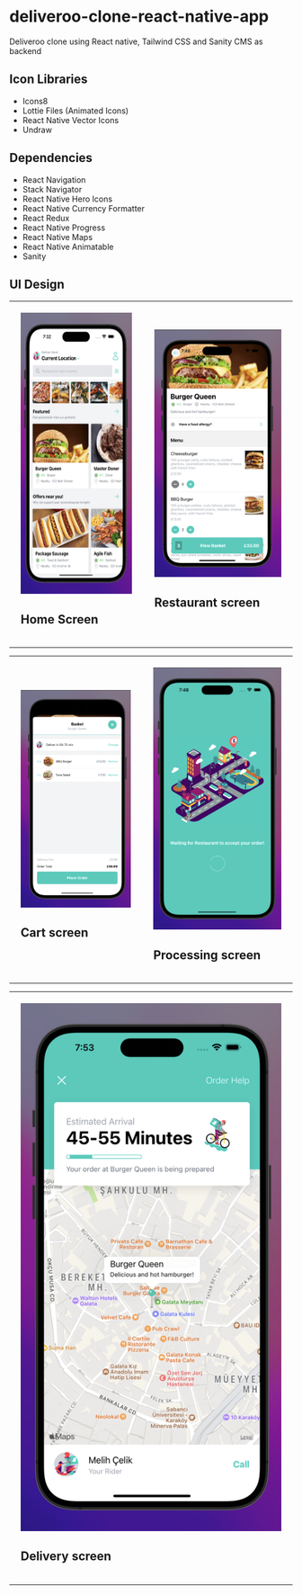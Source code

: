 # deliveroo-clone-react-native-app
Deliveroo clone using React native, Tailwind CSS and Sanity CMS as backend

## Icon Libraries
 * Icons8
 * Lottie Files (Animated Icons)
 * React Native Vector Icons
 * Undraw

## Dependencies

 * React Navigation
 * Stack Navigator
 * React Native Hero Icons
 * React Native Currency Formatter
 * React Redux
 * React Native Progress
 * React Native Maps
 * React Native Animatable
 * Sanity

## UI Design
  

<div id="image-table">
    <table>
	    <tr>
    	    <td style="padding:20px">
        	    <img src="https://github.com/Lilkizarmie/deliveroo-clone-react-native-app/blob/working/screenshots/home.png" width="500" height="500"/>
              <h2>Home Screen</h2>
      	    </td>
            <td style="padding:20px">
            	<img src="https://github.com/Lilkizarmie/deliveroo-clone-react-native-app/blob/working/screenshots/resturant.png" width="500"/>
              <h2>Restaurant screen</h2>
            </td>
        </tr>
    </table>
</div>

<div id="image-table">
    <table>
	    <tr>
    	    <td style="padding:20px">
        	    <img src="https://github.com/Lilkizarmie/deliveroo-clone-react-native-app/blob/working/screenshots/cart.png" width="500"/>
              <h2>Cart screen</h2>
      	    </td>
            <td style="padding:20px">
            	<img src="https://github.com/Lilkizarmie/deliveroo-clone-react-native-app/blob/working/screenshots/processing.png" width="500"/>
              <h2>Processing screen</h2>
            </td>
        </tr>
    </table>
</div>

<div id="image-table">
    <table>
	    <tr>
    	    <td style="padding:20px">
        	    <img src="https://github.com/Lilkizarmie/deliveroo-clone-react-native-app/blob/working/screenshots/orderscreen.png" width="500"/>
              <h2>Delivery screen</h2>
      	    </td>
        </tr>
    </table>
</div>

